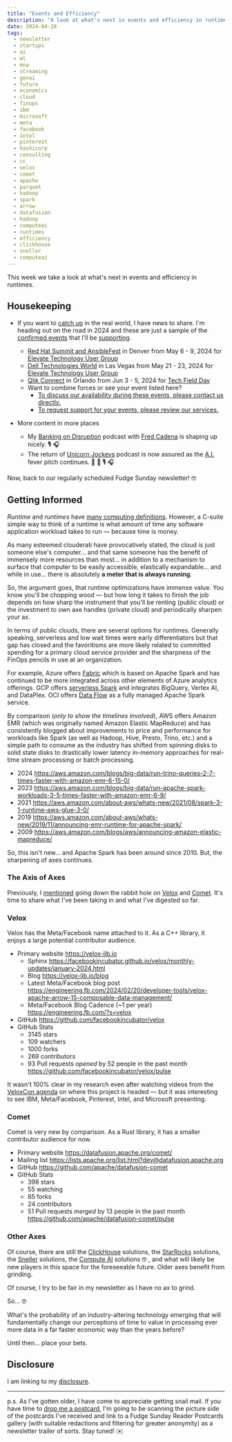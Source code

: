 ```yaml
---
title: "Events and Efficiency"
description: "A look at what's next in events and efficiency in runtimes"
date: 2024-04-28
tags: 
  - newsletter
  - startups
  - ai
  - ml
  - mna
  - streaming
  - genai
  - future
  - economics
  - cloud
  - finops
  - ibm
  - microsoft
  - meta
  - facebook
  - intel
  - pinterest
  - hashicorp
  - consulting
  - cc
  - velox
  - comet
  - apache
  - parquet
  - hadoop
  - spark
  - arrow
  - datafusion
  - hadoop
  - computeai
  - runtimes
  - efficiency
  - clickhouse
  - sneller
  - computeai
---
```


This week we take a look at what's next in events and efficiency in runtimes.

## Housekeeping

- If you want to [catch up](https://cuthrell.consulting/services/) in the real world, I have news to share. I'm heading out on the road in 2024 and these are just a sample of the [confirmed events](https://cuthrell.consulting/events/) that I'll be [supporting](https://cuthrell.consulting/services/).
  - [Red Hat Summit and AnsibleFest](https://www.redhat.com/en/summit) in Denver from May 6 - 9, 2024 for [Elevate Technology User Group](https://elevateusergroup.com/events)
  - [Dell Technologies World](https://www.dell.com/en-us/dt/events/delltechnologiesworld/2024/index.htm) in Las Vegas from May 21 - 23, 2024 for [Elevate Technology User Group](https://elevateusergroup.com/events)
  - [Qlik Connect](https://www.qlikconnect.com/) in Orlando from Jun 3 - 5, 2024 for [Tech Field Day](https://techfieldday.com/events/)
  - Want to combine forces or see your event listed here?
    - [To discuss our availability during these events, please contact us directly.](https://cuthrell.consulting/contact/)
    - [To request support for your events, please review our services.](https://cuthrell.consulting/services/)

- More content in more places
  - My [Banking on Disruption](https://bankingondisruption.com) podcast with [Fred Cadena](https://www.linkedin.com/in/fredcadena/) is shaping up nicely. 🎙️ 🎧
  - The return of [Unicorn Jockeys](https://unicornjockeys.com) podcast is now assured as the [A.I.](/topics/ai) fever pitch continues. 🦄 🏇 🎙️ 🎧

Now, back to our regularly scheduled Fudge Sunday newsletter! 🤓

## Getting Informed

_Runtime_ and _runtimes_ have [many computing definitions](https://en.wikipedia.org/wiki/Runtime). However, a C-suite simple way to think of a runtime is what amount of time any software application workload takes to run — because time is money.

As many esteemed clouderati have provocatively stated, the cloud is just someone else's computer... and that same someone has the benefit of immensely more resources than most... in addition to a mechanism to surface that computer to be easily accessible, elastically expandable... and while in use... there is absolutely **a meter that is always running**.

So, the argument goes, that runtime optimizations have immense value. You know you'll be chopping wood — but how long it takes to finish the job depends on how sharp the instrument that you'll be renting (public cloud) or the investment to own axe handles (private cloud) and periodically sharpen your ax.

In terms of public clouds, there are several options for runtimes. Generally speaking, serverless and low wait times were early differentiators but that gap has closed and the favoritisms are more likely related to committed spending for a primary cloud service provider and the sharpness of the FinOps pencils in use at an organization.

For example, Azure offers [Fabric](https://learn.microsoft.com/en-us/fabric/data-engineering/runtime) which is based on Apache Spark and has continued to be more integrated across other elements of Azure analytics offerings. GCP offers [serverless Spark](https://cloud.google.com/solutions/spark) and integrates BigQuery, Vertex AI, and DataPlex. OCI offers [Data Flow](https://www.oracle.com/big-data/data-flow/) as a fully managed Apache Spark service.

By comparison (_only to show the timelines involved_), AWS offers Amazon EMR (which was originally named Amazon Elastic MapReduce) and has consistently blogged about improvements to price and performance for workloads like Spark (as well as Hadoop, Hive, Presto, Trino, etc.) and a simple path to consume as the industry has shifted from spinning disks to solid state disks to drastically lower latency in-memory approaches for real-time stream processing or batch processing.

- 2024 https://aws.amazon.com/blogs/big-data/run-trino-queries-2-7-times-faster-with-amazon-emr-6-15-0/
- 2023 https://aws.amazon.com/blogs/big-data/run-apache-spark-workloads-3-5-times-faster-with-amazon-emr-6-9/
- 2021 https://aws.amazon.com/about-aws/whats-new/2021/08/spark-3-1-runtime-aws-glue-3-0/
- 2019 https://aws.amazon.com/about-aws/whats-new/2019/11/announcing-emr-runtime-for-apache-spark/
- 2009 https://aws.amazon.com/blogs/aws/announcing-amazon-elastic-mapreduce/

So, this isn't new... and Apache Spark has been around since 2010. But, the sharpening of axes continues.

### The Axis of Axes

Previously, I [mentioned](https://fudge.org/archive/hanging-out-my-shingle/) going down the rabbit hole on [Velox](https://fudge.org/topics/velox/) and [Comet](https://fudge.org/topics/comet/). It's time to share what I've been taking in and what I've digested so far.

### Velox

Velox has the Meta/Facebook name attached to it. As a C++ library, it enjoys a large potential contributor audience.

- Primary website https://velox-lib.io
  - Sphinx https://facebookincubator.github.io/velox/monthly-updates/january-2024.html
  - Blog https://velox-lib.io/blog
  - Latest Meta/Facebook blog post https://engineering.fb.com/2024/02/20/developer-tools/velox-apache-arrow-15-composable-data-management/
  - Meta/Facebook Blog Cadence (~1 per year) https://engineering.fb.com/?s=velox
- GitHub https://github.com/facebookincubator/velox
- GitHub Stats
  - 3145 stars
  - 109 watchers
  - 1000 forks
  - 269 contributors
  - 93 Pull requests _opened_ by 52 people in the past month https://github.com/facebookincubator/velox/pulse

It wasn't 100% clear in my research even after watching videos from the [VeloxCon agenda](https://web.archive.org/web/20240428221942/https://veloxcon.io/agenda/) on where this project is headed — but it was interesting to see IBM, Meta/Facebook, Pinterest, Intel, and Microsoft presenting.

### Comet

Comet is very new by comparison. As a Rust library, it has a smaller contributor audience for now.

- Primary website https://datafusion.apache.org/comet/
- Mailing list https://lists.apache.org/list.html?dev@datafusion.apache.org
- GitHub https://github.com/apache/datafusion-comet
- GitHub Stats
  - 398 stars
  - 55 watching
  - 85 forks
  - 24 contributors
  - 51 Pull requests _merged_ by 13 people in the past month https://github.com/apache/datafusion-comet/pulse

### Other Axes

Of course, there are still the [ClickHouse](https://clickhouse.com) solutions, the [StarRocks](https://www.starrocks.io) solutions, the [Sneller](https://sneller.ai) solutions, the [Compute AI](https://compute.ai/documentation/compute-ai-product-datasheet/) solutions 🤓 , and what will likely be new players in this space for the foreseeable future. Older axes benefit from grinding.

Of course, I try to be fair in my newsletter as I have no ax to grind.

So... 🤓

What's the probability of an industry-altering technology emerging that will fundamentally change our perceptions of time to value in processing ever more data in a far faster economic way than the years before?

Until then... place your bets.

## Disclosure

I am linking to my [disclosure](https://jaycuthrell.com/disclosure/).

***

p.s. As I've gotten older, I have come to appreciate getting snail mail. If you have time to [drop me a postcard](https://jaycuthrell.com/contact), I'm going to be scanning the picture side of the postcards I've received and link to a Fudge Sunday Reader Postcards gallery (with suitable redactions and filtering for greater anonymity) as a newsletter trailer of sorts. Stay tuned! ✉️
